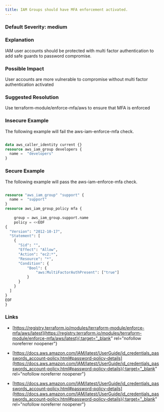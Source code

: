 ```yaml
---
title: IAM Groups should have MFA enforcement activated.
---
```


### Default Severity: <span class="severity medium">medium</span>

### Explanation


IAM user accounts should be protected with multi factor authentication to add safe guards to password compromise.
			

### Possible Impact
User accounts are more vulnerable to compromise without multi factor authentication activated

### Suggested Resolution
Use terraform-module/enforce-mfa/aws to ensure that MFA is enforced


### Insecure Example

The following example will fail the aws-iam-enforce-mfa check.
```terraform

data aws_caller_identity current {}
resource aws_iam_group developers {
  name =  "developers"
}

```



### Secure Example

The following example will pass the aws-iam-enforce-mfa check.
```terraform

resource "aws_iam_group" "support" {
  name =  "support"
}
resource aws_iam_group_policy mfa {
   
    group = aws_iam_group.support.name
    policy = <<EOF
{
  "Version": "2012-10-17",
  "Statement": [
    {
      "Sid": "",
      "Effect": "Allow",
      "Action": "ec2:*",
      "Resource": "*",
      "Condition": {
          "Bool": {
              "aws:MultiFactorAuthPresent": ["true"]
          }
      }
    }
  ]
}
EOF
}

```



### Links


- [https://registry.terraform.io/modules/terraform-module/enforce-mfa/aws/latest](https://registry.terraform.io/modules/terraform-module/enforce-mfa/aws/latest){:target="_blank" rel="nofollow noreferrer noopener"}

- [https://docs.aws.amazon.com/IAM/latest/UserGuide/id_credentials_passwords_account-policy.html#password-policy-details](https://docs.aws.amazon.com/IAM/latest/UserGuide/id_credentials_passwords_account-policy.html#password-policy-details){:target="_blank" rel="nofollow noreferrer noopener"}

- [https://docs.aws.amazon.com/IAM/latest/UserGuide/id_credentials_passwords_account-policy.html#password-policy-details](https://docs.aws.amazon.com/IAM/latest/UserGuide/id_credentials_passwords_account-policy.html#password-policy-details){:target="_blank" rel="nofollow noreferrer noopener"}



